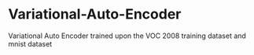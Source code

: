 # Variational-Auto-Encoder
Variational Auto Encoder trained upon the VOC 2008 training dataset and mnist dataset
